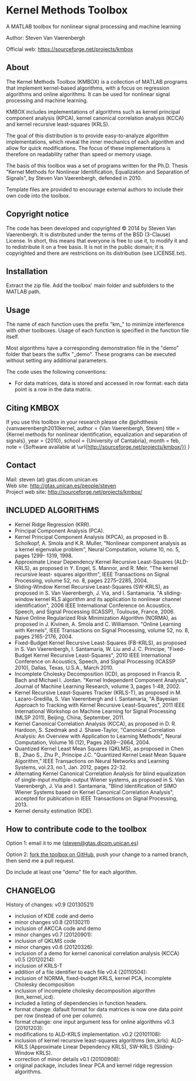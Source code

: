 Kernel Methods Toolbox
======================

A MATLAB toolbox for nonlinear signal processing and machine learning

Author: Steven Van Vaerenbergh

Official web: https://sourceforge.net/projects/kmbox  


About
---

The Kernel Methods Toolbox (KMBOX) is a collection of MATLAB programs that implement kernel-based algorithms, with a focus on regression algorithms and online algorithms. It can be used for nonlinear signal processing and machine learning.

KMBOX includes implementations of algorithms such as kernel principal component analysis (KPCA), kernel canonical correlation analysis (KCCA) and kernel recursive least-squares (KRLS).

The goal of this distribution is to provide easy-to-analyze algorithm implementations, which reveal the inner mechanics of each algorithm and allow for quick modifications. The focus of these implementations is therefore on readability rather than speed or memory usage.

The basis of this toolbox was a set of programs written for the Ph.D. Thesis "Kernel Methods for Nonlinear Identification, Equalization and Separation of Signals", by Steven Van Vaerenbergh, defended in 2010.

Template files are provided to encourage external authors to include their own code into the toolbox.


Copyright notice
---

The code has been developed and copyrighted © 2014 by Steven Van Vaerenbergh. It is distributed under the terms of the BSD (3-Clause) License. In short, this means that everyone is free to use it, to modify it and to redistribute it on a free basis. It is not in the public domain; it is copyrighted and there are restrictions on its distribution (see LICENSE.txt).


Installation
---

Extract the zip file. Add the toolbox' main folder and subfolders to the 
MATLAB path.


Usage
---

The name of each function uses the prefix "km_" to minimize interference with other toolboxes. Usage of each function is specified in the function file itself.

Most algorithms have a corresponding demonstration file in the "demo" folder that bears the suffix "_demo". These programs can be executed without setting any additional parameters.

The code uses the following conventions:
- For data matrices, data is stored and accessed in row format: each data point is a row in the data matrix.


Citing KMBOX
---

If you use this toolbox in your research please cite
@phdthesis {vanvaerenbergh2010kernel,
	author = {Van Vaerenbergh, Steven}
	title = {Kernel methods for nonlinear identification, equalization and separation of signals},
	year = {2010},
	school = {University of Cantabria},
	month = feb,
	note = {Software available at \url{http://sourceforge.net/projects/kmbox/}}
}


Contact
---

Mail: steven (at) gtas.dicom.unican.es  
Web site: http://gtas.unican.es/people/steven  
Project web site: http://sourceforge.net/projects/kmbox/  


INCLUDED ALGORITHMS
---

- Kernel Ridge Regression (KRR).
- Principal Component Analysis (PCA).
- Kernel Principal Component Analysis (KPCA), as proposed in B. Scholkopf, A. Smola and K.R. Muller, "Nonlinear component analysis as a kernel eigenvalue problem", Neural Computation, volume 10, no. 5, pages 1299- 1319, 1998.
- Approximate Linear Dependency Kernel Recursive Least-Squares (ALD-KRLS), as proposed in Y. Engel, S. Mannor, and R. Meir. "The kernel recursive least- squares algorithm", IEEE Transactions on Signal Processing, volume 52, no. 8, pages 2275–2285, 2004.
- Sliding-Window Kernel Recursive Least-Squares (SW-KRLS), as proposed in S. Van Vaerenbergh, J. Via, and I. Santamaria. "A sliding-window kernel RLS algorithm and its application to nonlinear channel identification", 2006 IEEE International Conference on Acoustics, Speech, and Signal Processing (ICASSP), Toulouse, France, 2006.
- Naive Online Regularized Risk Minimization Algorithm (NORMA), as proposed in J. Kivinen, A. Smola and C. Williamson. "Online Learning with Kernels", IEEE Transactions on Signal Processing, volume 52, no. 8, pages 2165-2176, 2004.
- Fixed-Budget Kernel Recursive Least-Squares (FB-KRLS), as proposed in S. Van Vaerenbergh, I. Santamaria, W. Liu and J. C. Principe, "Fixed-Budget Kernel Recursive Least-Squares", 2010 IEEE International Conference on Acoustics, Speech, and Signal Processing (ICASSP 2010), Dallas, Texas, U.S.A., March 2010.
- Incomplete Cholesky Decomposition (ICD), as proposed in Francis R. Bach and Michael I. Jordan. "Kernel Independent Component Analysis", Journal of Machine Learning Research, volume 3, pages 1-48, 2002.
- Kernel Recursive Least-Squares Tracker (KRLS-T), as proposed in M. Lazaro-Gredilla, S. Van Vaerenbergh and I. Santamaria, "A Bayesian Approach to Tracking with Kernel Recursive Least-Squares", 2011 IEEE International  Workshop on Machine Learning for Signal Processing (MLSP 2011), Beijing, China, September, 2011.
- Kernel Canonical Correlation Analysis (KCCA), as proposed in D. R. Hardoon, S. Szedmak and J. Shawe-Taylor, "Canonical Correlation Analysis: An Overview with Application to Learning Methods", Neural Computation, Volume 16 (12), Pages 2639--2664, 2004.
- Quantized Kernel Least Mean Squares (QKLMS), as proposed in Chen B., Zhao S., Zhu P., Principe J.C. "Quantized Kernel Least Mean Square Algorithm," IEEE Transactions on Neural Networks and Learning Systems, vol.23, no.1, Jan. 2012, pages 22-32.
- Alternating Kernel Canonical Correlation Analysis for blind equalization of single-input multiple-output Wiener systems, as proposed in S. Van Vaerenbergh, J. Via and I. Santamaria, "Blind Identification of SIMO Wiener Systems based on Kernel Canonical Correlation Analysis", accepted for publication in IEEE Transactions on Signal Processing, 2013.
- Kernel density estimation (KDE).


How to contribute code to the toolbox
---

Option 1: email it to me (steven@gtas.dicom.unican.es)

Option 2: [fork the toolbox on GitHub](https://github.com/steven2358/kafbox), push your change to a named branch, then send me a pull request.

Do include at least one "demo" file for each algorithm.


CHANGELOG
---

History of changes:
v0.9 (20130521)
- inclusion of KDE code and demo
- minor changes
v0.8 (20130211)
- inclusion of AKCCA code and demo
- minor changes
v0.7 (20120901):
- inclusion of QKLMS code
- minor changes
v0.6 (20120326):
- inclusion of a demo for kernel canonical correlation analysis (KCCA)
v0.5 (20120214):
- inclusion of KRLS-T
- addition of a file identifier to each file
v0.4 (20110504):
- inclusion of NORMA, fixed-budget KRLS, kernel PCA, incomplete Cholesky decomposition
- inclusion of incomplete cholesky decomposition algorithm (km_kernel_icd).
- included a listing of dependencies in function headers.
- format change: dafault format for data matrices is now one data point per row (instead of one per column).
- format change: one input argument less for online algorithms
v0.3 (20101203):
- modifications to ALD-KRLS implementation.
v0.2 (20101108):
- inclusion of kernel recursive least-squares algorithms (km_krls): ALD-KRLS (Approximate Linear Dependency KRLS), SW-KRLS (Sliding-Window KRLS).
- correction of minor details
v0.1 (20100908):
- original package, includes linear PCA and kernel ridge regression algorithms.